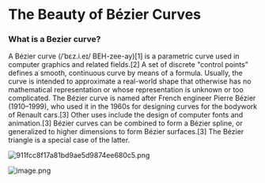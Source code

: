 # The Beauty of Bézier Curves

### What is a Bezier curve?

A Bézier curve (/ˈbɛz.i.eɪ/ BEH-zee-ay)[1] is a parametric curve used in computer graphics and related fields.[2] A set of discrete "control points" defines a smooth, continuous curve by means of a formula. Usually, the curve is intended to approximate a real-world shape that otherwise has no mathematical representation or whose representation is unknown or too complicated. The Bézier curve is named after French engineer Pierre Bézier (1910–1999), who used it in the 1960s for designing curves for the bodywork of Renault cars.[3] Other uses include the design of computer fonts and animation.[3] Bézier curves can be combined to form a Bézier spline, or generalized to higher dimensions to form Bézier surfaces.[3] The Bézier triangle is a special case of the latter.

![911fcc8f17a81bd9ae5d9874ee680c5.png](https://p6-juejin.byteimg.com/tos-cn-i-k3u1fbpfcp/0955c60a081f4d82a30944cb2ccff016~tplv-k3u1fbpfcp-watermark.image?)

![image.png](https://p1-juejin.byteimg.com/tos-cn-i-k3u1fbpfcp/7ec12bf2b8524180895e4c2d065fd6f3~tplv-k3u1fbpfcp-watermark.image?)
